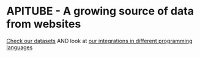 # APITUBE - A growing source of data from websites

[Check our datasets](https://github.com/apitube/datasets) AND look at [our integrations in different programming languages](https://github.com/apitube/integrations)
